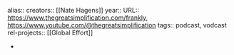 alias::
creators:: [[Nate Hagens]]
year::
URL:: https://www.thegreatsimplification.com/frankly, https://www.youtube.com/@thegreatsimplification
tags:: podcast, vodcast
rel-projects:: [[Global Effort]]


-
